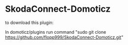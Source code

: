 # SkodaConnect-Domoticz

to download this plugin:

In domoticz/plugins run command "sudo git clone https://github.com/flopp999/SkodaConnect-Domoticz.git"
